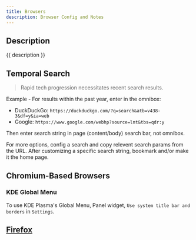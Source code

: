 ```yaml
---
title: Browsers
description: Browser Config and Notes
---
```


## Description

{{ description }}

## Temporal Search

> Rapid tech progression necessitates recent search results.

Example - For results within the past year, enter in the omnibox:

- DuckDuckGo: `https://duckduckgo.com/?q=search&atb=v438-3&df=y&ia=web`
- Google: `https://www.google.com/webhp?source=lnt&tbs=qdr:y`

Then enter search string in page (content/body) search bar, not omnibox.

For more options, config a search and copy relevent search params from the URL.  After customizing a specific search string, bookmark and/or make it the home page.

## Chromium-Based Browsers

### KDE Global Menu

To use KDE Plasma's Global Menu, Panel widget, `Use system title bar and borders` in `Settings`.

## [Firefox](firefox.md)
